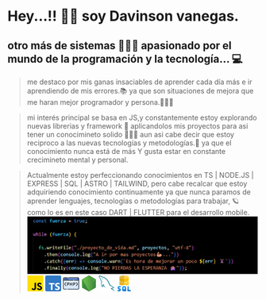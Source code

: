 # Hey...!! 👋🏽 soy Davinson vanegas.

## otro más de sistemas 👨🏽‍💻 apasionado por el mundo de la programación y la tecnología... 💻

> me destaco por mis ganas insaciables de aprender cada día más e ir aprendiendo de mis errores.📚
ya que son situaciones de mejora que me haran mejor programador y persona.🤦🏽‍♂️ 

> mi interés principal se basa en JS,y constantemente estoy explorando nuevas librerias y framework 📓 aplicandolos mis proyectos para asi tener un conocimineto solido 🏋🏽‍♀️ aun asi cabe decir que estoy reciproco a las nuevas tecnologías y  metodologías.🧮
ya que el conocimiento nunca está de más Y gusta estar en constante crecimineto mental y personal.

> Actualmente estoy perfeccionando conocimientos en TS | NODE.JS | EXPRESS | SQL | ASTRO | TAILWIND, pero cabe recalcar que estoy adquiriendo conocimiento continuamente ya que nunca paramos de aprender lenguajes, tecnologías o metodologías para trabajar, 🪐 como lo es en este caso DART | FLUTTER para el desarrollo mobile. 
![banner](./banner.jpg)
![js](./js.png)
![ts](./ts.png)
![php](./php.png)
![nodo-js](./nodo-js.png)
![mysql](./mysql.png)
![sql](./sql.png)

